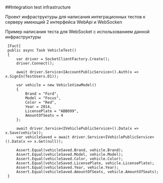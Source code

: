 ##Integration test infrastructure

Проект инфраструктуры для написания интеграционных тестов к серверу имеющий 2 интерфейса WebApi и WebSocken

Пример написания теста для WebSocket c использованием данной инфраструктуры

```
 [Fact]
 public async Task VehicleTest()
 {
     var driver = SocketClientFactory.Create();
     driver.Connect();

     await driver.Service<IAccountPublicService>().Auth(x => x.SignIn(TestUsers.D1));

     var vehicle = new VehicleViewModel()
     {
         Brand = "Ford",
         Model = "Focus",
         Color = "Red",
         Year = 2014,
         LicensePlate = "ABB699",
         AmountOfSeats = 4
     };

     await driver.Service<IVehiclePublicService>().Data(x => x.Save(vehicle));
     var vehicleSaved = await driver.Service<IVehiclePublicService>().Data(x => x.Get(null));

     Assert.Equal(vehicleSaved.Brand, vehicle.Brand);
     Assert.Equal(vehicleSaved.Model, vehicle.Model);
     Assert.Equal(vehicleSaved.Color, vehicle.Color);
     Assert.Equal(vehicleSaved.LicensePlate, vehicle.LicensePlate);
     Assert.Equal(vehicleSaved.Year, vehicle.Year);
     Assert.Equal(vehicleSaved.AmountOfSeats, vehicle.AmountOfSeats);
 }
```
